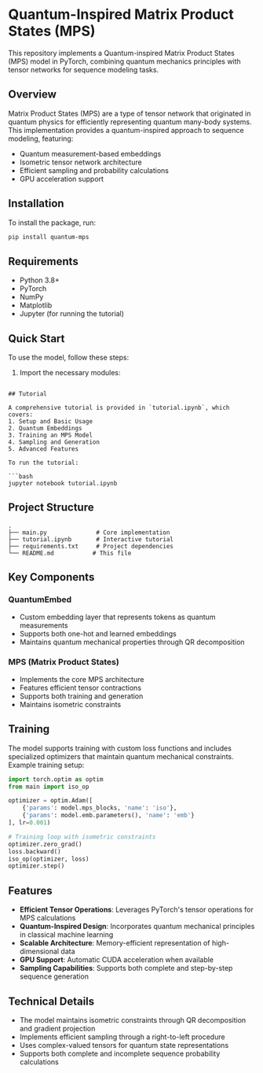 # Quantum-Inspired Matrix Product States (MPS)

This repository implements a Quantum-inspired Matrix Product States (MPS) model in PyTorch, combining quantum mechanics principles with tensor networks for sequence modeling tasks.

## Overview

Matrix Product States (MPS) are a type of tensor network that originated in quantum physics for efficiently representing quantum many-body systems. This implementation provides a quantum-inspired approach to sequence modeling, featuring:

- Quantum measurement-based embeddings
- Isometric tensor network architecture
- Efficient sampling and probability calculations
- GPU acceleration support

## Installation

To install the package, run:

```bash
pip install quantum-mps
```

## Requirements

- Python 3.8+
- PyTorch
- NumPy
- Matplotlib
- Jupyter (for running the tutorial)

## Quick Start

To use the model, follow these steps:

1. Import the necessary modules:

```

## Tutorial

A comprehensive tutorial is provided in `tutorial.ipynb`, which covers:
1. Setup and Basic Usage
2. Quantum Embeddings
3. Training an MPS Model
4. Sampling and Generation
5. Advanced Features

To run the tutorial:

```bash
jupyter notebook tutorial.ipynb
```

## Project Structure

```
.
├── main.py              # Core implementation
├── tutorial.ipynb       # Interactive tutorial
├── requirements.txt     # Project dependencies
└── README.md           # This file
```

## Key Components

### QuantumEmbed
- Custom embedding layer that represents tokens as quantum measurements
- Supports both one-hot and learned embeddings
- Maintains quantum mechanical properties through QR decomposition

### MPS (Matrix Product States)
- Implements the core MPS architecture
- Features efficient tensor contractions
- Supports both training and generation
- Maintains isometric constraints

## Training

The model supports training with custom loss functions and includes specialized optimizers that maintain quantum mechanical constraints. Example training setup:

```python
import torch.optim as optim
from main import iso_op

optimizer = optim.Adam([
    {'params': model.mps_blocks, 'name': 'iso'},
    {'params': model.emb.parameters(), 'name': 'emb'}
], lr=0.001)

# Training loop with isometric constraints
optimizer.zero_grad()
loss.backward()
iso_op(optimizer, loss)
optimizer.step()
```

## Features

- **Efficient Tensor Operations**: Leverages PyTorch's tensor operations for MPS calculations
- **Quantum-Inspired Design**: Incorporates quantum mechanical principles in classical machine learning
- **Scalable Architecture**: Memory-efficient representation of high-dimensional data
- **GPU Support**: Automatic CUDA acceleration when available
- **Sampling Capabilities**: Supports both complete and step-by-step sequence generation

## Technical Details

- The model maintains isometric constraints through QR decomposition and gradient projection
- Implements efficient sampling through a right-to-left procedure
- Uses complex-valued tensors for quantum state representations
- Supports both complete and incomplete sequence probability calculations
